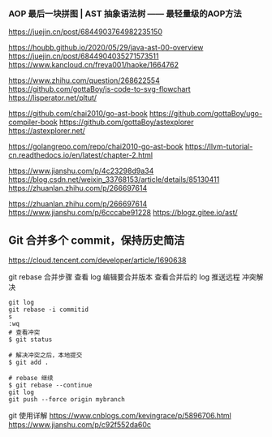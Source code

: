 ### AOP 最后一块拼图 | AST 抽象语法树 —— 最轻量级的AOP方法
https://juejin.cn/post/6844903764982235150

https://houbb.github.io/2020/05/29/java-ast-00-overview
https://juejin.cn/post/6844904035271573511
https://www.kancloud.cn/freya001/haoke/1664762


https://www.zhihu.com/question/268622554
https://github.com/gottaBoy/js-code-to-svg-flowchart
https://lisperator.net/pltut/

https://github.com/chai2010/go-ast-book
https://github.com/gottaBoy/ugo-compiler-book
https://github.com/gottaBoy/astexplorer
https://astexplorer.net/

https://golangrepo.com/repo/chai2010-go-ast-book
https://llvm-tutorial-cn.readthedocs.io/en/latest/chapter-2.html

https://www.jianshu.com/p/4c23298d9a34
https://blog.csdn.net/weixin_33768153/article/details/85130411
https://zhuanlan.zhihu.com/p/266697614

https://zhuanlan.zhihu.com/p/266697614
https://www.jianshu.com/p/6cccabe91228
https://blogz.gitee.io/ast/

## Git 合并多个 commit，保持历史简洁
https://cloud.tencent.com/developer/article/1690638


git rebase
合并步骤
查看 log
编辑要合并版本
查看合并后的 log
推送远程
冲突解决
```
git log
git rebase -i commitid
s
:wq
# 查看冲突
$ git status

# 解决冲突之后，本地提交
$ git add .

# rebase 继续
$ git rebase --continue
git log
git push --force origin mybranch
```
git 使用详解
https://www.cnblogs.com/kevingrace/p/5896706.html
https://www.jianshu.com/p/c92f552da60c
